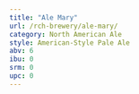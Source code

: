 ```yaml
---
title: "Ale Mary"
url: /rch-brewery/ale-mary/
category: North American Ale
style: American-Style Pale Ale
abv: 6
ibu: 0
srm: 0
upc: 0
---
```



